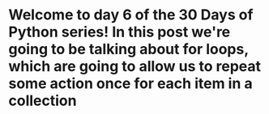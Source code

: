 # Welcome to day 6 of the 30 Days of Python series! In this post we're going to be talking about for loops, which are going to allow us to repeat some action once for each item in a collection
